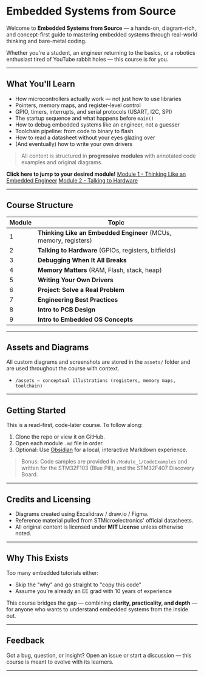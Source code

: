 # Embedded Systems from Source

Welcome to **Embedded Systems from Source** — a hands-on, diagram-rich, and concept-first guide to mastering embedded systems through real-world thinking and bare-metal coding.

Whether you're a student, an engineer returning to the basics, or a robotics enthusiast tired of YouTube rabbit holes — this course is for you.

---
## What You'll Learn

- How microcontrollers actually work — not just how to use libraries
- Pointers, memory maps, and register-level control
- GPIO, timers, interrupts, and serial protocols (USART, I2C, SPI)
- The startup sequence and what happens before `main()`
- How to debug embedded systems like an engineer, not a guesser
- Toolchain pipeline: from code to binary to flash
- How to read a datasheet without your eyes glazing over
- (And eventually) how to write your own drivers

> All content is structured in **progressive modules** with annotated code examples and original diagrams.

**Click here to jump to your desired module!**
<a href="Module_1/Learning%20Outcomes.md">Module 1 - Thinking Like an Embedded Engineer</a>
<a href="Module_2/Learning%20Outcomes.md">Module 2 - Talking to Hardware</a>


---
## Course Structure

| Module | Topic                                                            |
| ------ | ---------------------------------------------------------------- |
| 1      | **Thinking Like an Embedded Engineer** (MCUs, memory, registers) |
| 2      | **Talking to Hardware** (GPIOs, registers, bitfields)            |
| 3      | **Debugging When It All Breaks**                                 |
| 4      | **Memory Matters** (RAM, Flash, stack, heap)                     |
| 5      | **Writing Your Own Drivers**                                     |
| 6      | **Project: Solve a Real Problem**                                |
| 7      | **Engineering Best Practices**                                   |
| 8      | **Intro to PCB Design**                                          |
| 9      | **Intro to Embedded OS Concepts**                                |

---
## Assets and Diagrams

All custom diagrams and screenshots are stored in the `assets/` folder and are used throughout the course with context.

- `/assets – conceptual illustrations (registers, memory maps, toolchain)`

---
## Getting Started

This is a read-first, code-later course. To follow along:

1. Clone the repo or view it on GitHub.
2. Open each module `.md` file in order.
3. Optional: Use [Obsidian](https://obsidian.md/) for a local, interactive Markdown experience.

> Bonus: Code samples are provided in `/Module_1/CodeExamples` and written for the STM32F103 (Blue Pill), and the STM32F407 Discovery Board.

---
## Credits and Licensing

- Diagrams created using Excalidraw / draw.io / Figma.
- Reference material pulled from STMicroelectronics' official datasheets.
- All original content is licensed under **MIT License** unless otherwise noted.

---
## Why This Exists

Too many embedded tutorials either:

- Skip the "why" and go straight to "copy this code"
- Assume you're already an EE grad with 10 years of experience

This course bridges the gap — combining **clarity, practicality, and depth** — for anyone who wants to understand embedded systems from the inside out.

---
## Feedback

Got a bug, question, or insight? Open an issue or start a discussion — this course is meant to evolve with its learners.

---